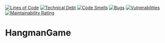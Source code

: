 [![Lines of Code](https://sonarcloud.io/api/project_badges/measure?project=nouryousry_HangmanGame&metric=ncloc)](https://sonarcloud.io/summary/new_code?id=nouryousry_HangmanGame) [![Technical Debt](https://sonarcloud.io/api/project_badges/measure?project=nouryousry_HangmanGame&metric=sqale_index)](https://sonarcloud.io/summary/new_code?id=nouryousry_HangmanGame) [![Code Smells](https://sonarcloud.io/api/project_badges/measure?project=nouryousry_HangmanGame&metric=code_smells)](https://sonarcloud.io/summary/new_code?id=nouryousry_HangmanGame) [![Bugs](https://sonarcloud.io/api/project_badges/measure?project=nouryousry_HangmanGame&metric=bugs)](https://sonarcloud.io/summary/new_code?id=nouryousry_HangmanGame) [![Vulnerabilities](https://sonarcloud.io/api/project_badges/measure?project=nouryousry_HangmanGame&metric=vulnerabilities)](https://sonarcloud.io/summary/new_code?id=nouryousry_HangmanGame) [![Maintainability Rating](https://sonarcloud.io/api/project_badges/measure?project=nouryousry_HangmanGame&metric=sqale_rating)](https://sonarcloud.io/summary/new_code?id=nouryousry_HangmanGame)
# HangmanGame
